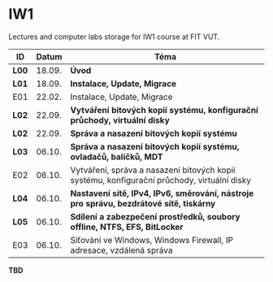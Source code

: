 # IW1
Lectures and computer labs storage for IW1 course at FIT VUT.


| ID      | Datum  | Téma                                                                                        |
| ------- | ------ | ------------------------------------------------------------------------------------------- |
| **L00** | 18.09. | **Úvod**                                                                                    |
| **L01** | 18.09. | **Instalace, Update, Migrace**                                                              |
| E01     | 22.02. | Instalace, Update, Migrace                                                                  |
| **L02** | 22.09. | **Vytváření bitových kopií systému, konfigurační průchody, virtuální disky**                |
| **L02** | 22.09. | **Správa a nasazení bitových kopií systému**                                                |
| **L03** | 06.10. | **Správa a nasazení bitových kopií systému, ovladačů, balíčků, MDT**                        |
| E02     | 06.10. | Vytváření, správa a nasazení bitových kopií systému, konfigurační průchody, virtuální disky |
| **L04** | 06.10. | **Nastavení sítě, IPv4, IPv6, směrování, nástroje pro správu, bezdrátové sítě, tiskárny**   |
| **L05** | 06.10. | **Sdílení a zabezpečení prostředků, soubory offline, NTFS, EFS, BitLocker**                 |
| E03     | 06.10. | Síťování ve Windows, Windows Firewall, IP adresace, vzdálená správa                         |

**TBD**
